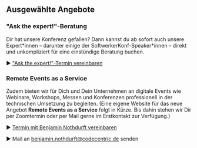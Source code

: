 ## <a name="angebote">Ausgewählte Angebote</a>

### "Ask the expert!"-Beratung

Dir hat unsere Konferenz gefallen?
Dann kannst du ab sofort auch unsere Expert\*innen 
– darunter einige der SoftwerkerKonf-Speaker\*innen – 
direkt und unkompliziert für eine einstündige Beratung buchen. 

▶︎ ["Ask the expert!"-Termin vereinbaren](https://hubs.ly/H0rtCVv0)

### Remote Events as a Service

Zudem bieten wir für Dich und Dein Unternehmen an 
digitale Events wie Webinare, Workshops, Messen und Konferenzen professionell in der technischen Umsetzung zu begleiten. 
(Eine eigene Website für das neue Angebot **Remote Events as a Service** folgt in Kürze. 
Bis dahin stehen wir Dir per Zoomtermin oder per Mail gerne im Erstkontakt zur Verfügung.)

▶︎ [Termin mit Benjamin Nothdurft vereinbaren](https://app.hubspot.com/meetings/benjamin-nothdurft)

▶︎ Mail an <benjamin.nothdurft@codecentric.de> senden